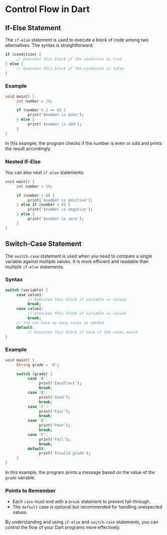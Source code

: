 # Control Flow in Dart

## If-Else Statement

The `if-else` statement is used to execute a block of code among two alternatives. The syntax is straightforward:

```dart
if (condition) {
     // Executes this block if the condition is true
} else {
     // Executes this block if the condition is false
}
```

### Example

```dart
void main() {
     int number = 10;

     if (number % 2 == 0) {
          print('$number is even');
     } else {
          print('$number is odd');
     }
}
```

In this example, the program checks if the number is even or odd and prints the result accordingly.

### Nested If-Else

You can also nest `if-else` statements:

```dart
void main() {
     int number = 10;

     if (number > 0) {
          print('$number is positive');
     } else if (number < 0) {
          print('$number is negative');
     } else {
          print('$number is zero');
     }
}
```

## Switch-Case Statement

The `switch-case` statement is used when you need to compare a single variable against multiple values. It is more efficient and readable than multiple `if-else` statements.

### Syntax

```dart
switch (variable) {
     case value1:
          // Executes this block if variable == value1
          break;
     case value2:
          // Executes this block if variable == value2
          break;
     // You can have as many cases as needed
     default:
          // Executes this block if none of the cases match
}
```

### Example

```dart
void main() {
     String grade = 'A';

     switch (grade) {
          case 'A':
               print('Excellent');
               break;
          case 'B':
               print('Good');
               break;
          case 'C':
               print('Fair');
               break;
          case 'D':
               print('Poor');
               break;
          case 'F':
               print('Fail');
               break;
          default:
               print('Invalid grade');
     }
}
```

In this example, the program prints a message based on the value of the `grade` variable.

### Points to Remember

- Each `case` must end with a `break` statement to prevent fall-through.
- The `default` case is optional but recommended for handling unexpected values.

By understanding and using `if-else` and `switch-case` statements, you can control the flow of your Dart programs more effectively.
